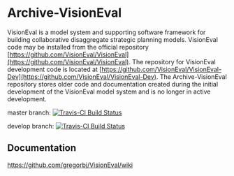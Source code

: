 
# Archive-VisionEval

VisionEval is a model system and supporting software framework for building collaborative disaggregate strategic planning models. VisionEval code may be installed from the official repository [https://github.com/VisionEval/VisionEval](https://github.com/VisionEval/VisionEval). The repository for VisionEval development code is located at [https://github.com/VisionEval/VisionEval-Dev](https://github.com/VisionEval/VisionEval-Dev). The Archive-VisionEval repository stores older code and documentation created during the initial development of the VisionEval model system and is no longer in active development.

master branch: [![Travis-CI Build Status](https://travis-ci.org/gregorbj/VisionEval.svg?branch=master)](https://travis-ci.org/gregorbj/VisionEval)

develop branch: [![Travis-CI Build Status](https://travis-ci.org/gregorbj/VisionEval.svg?branch=develop)](https://travis-ci.org/gregorbj/VisionEval)

## Documentation

https://github.com/gregorbj/VisionEval/wiki
